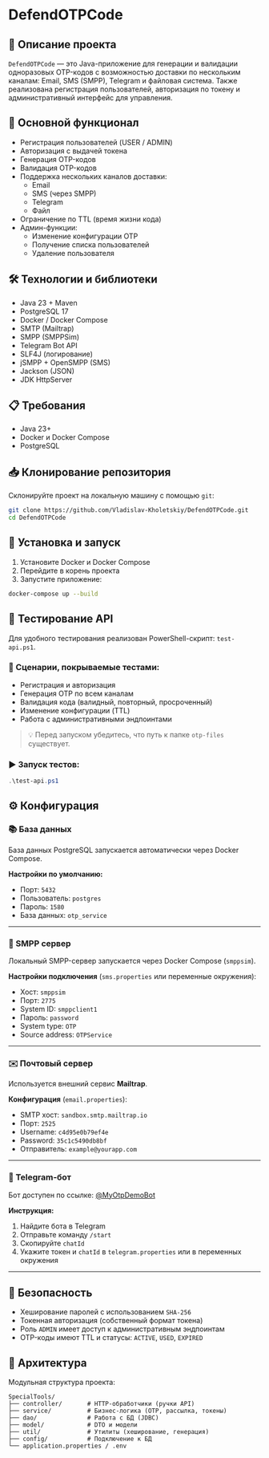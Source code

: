 # DefendOTPCode

## 📘 Описание проекта

`DefendOTPCode` — это Java-приложение для генерации и валидации одноразовых OTP-кодов с возможностью доставки по нескольким каналам: Email, SMS (SMPP), Telegram и файловая система. Также реализована регистрация пользователей, авторизация по токену и административный интерфейс для управления.

## 🧠 Основной функционал

- Регистрация пользователей (USER / ADMIN)
- Авторизация с выдачей токена
- Генерация OTP-кодов
- Валидация OTP-кодов
- Поддержка нескольких каналов доставки:
  - Email
  - SMS (через SMPP)
  - Telegram
  - Файл
- Ограничение по TTL (время жизни кода)
- Админ-функции:
  - Изменение конфигурации OTP
  - Получение списка пользователей
  - Удаление пользователя

## 🛠 Технологии и библиотеки

- Java 23 + Maven
- PostgreSQL 17
- Docker / Docker Compose
- SMTP (Mailtrap)
- SMPP (SMPPSim)
- Telegram Bot API
- SLF4J (логирование)
- jSMPP + OpenSMPP (SMS)
- Jackson (JSON)
- JDK HttpServer

## 📋 Требования

- Java 23+
- Docker и Docker Compose
- PostgreSQL

## 📥 Клонирование репозитория

Склонируйте проект на локальную машину с помощью `git`:

```bash
git clone https://github.com/Vladislav-Kholetskiy/DefendOTPCode.git
cd DefendOTPCode
```
## 🚀 Установка и запуск

1. Установите Docker и Docker Compose
2. Перейдите в корень проекта
3. Запустите приложение:
```bash
docker-compose up --build
```
## 🧪 Тестирование API

Для удобного тестирования реализован PowerShell-скрипт: `test-api.ps1`.

### 📌 Сценарии, покрываемые тестами:
- Регистрация и авторизация
- Генерация OTP по всем каналам
- Валидация кода (валидный, повторный, просроченный)
- Изменение конфигурации (TTL)
- Работа с административными эндпоинтами

> 💡 Перед запуском убедитесь, что путь к папке `otp-files` существует.

### ▶️ Запуск тестов:
```powershell
.\test-api.ps1
```

## ⚙️ Конфигурация

### 📚 База данных
База данных PostgreSQL запускается автоматически через Docker Compose.

**Настройки по умолчанию:**
- Порт: `5432`
- Пользователь: `postgres`
- Пароль: `1580`
- База данных: `otp_service`

---

### 📡 SMPP сервер
Локальный SMPP-сервер запускается через Docker Compose (`smppsim`).

**Настройки подключения** (`sms.properties` или переменные окружения):
- Хост: `smppsim`
- Порт: `2775`
- System ID: `smppclient1`
- Пароль: `password`
- System type: `OTP`
- Source address: `OTPService`

---

### ✉️ Почтовый сервер
Используется внешний сервис **Mailtrap**.

**Конфигурация** (`email.properties`):
- SMTP хост: `sandbox.smtp.mailtrap.io`
- Порт: `2525`
- Username: `c4d95e0b79ef4e`
- Password: `35c1c5490db8bf`
- Отправитель: `example@yourapp.com`

---

### 📲 Telegram-бот
Бот доступен по ссылке: [@MyOtpDemoBot](https://t.me/MyOtpDemoBot)

**Инструкция:**
1. Найдите бота в Telegram
2. Отправьте команду `/start`
3. Скопируйте `chatId`
4. Укажите токен и `chatId` в `telegram.properties` или в переменных окружения

---

## 🔐 Безопасность

- Хеширование паролей с использованием `SHA-256`
- Токенная авторизация (собственный формат токена)
- Роль `ADMIN` имеет доступ к административным эндпоинтам
- OTP-коды имеют TTL и статусы: `ACTIVE`, `USED`, `EXPIRED`

## 🧱 Архитектура

Модульная структура проекта:

    SpecialTools/
    ├── controller/       # HTTP-обработчики (ручки API)
    ├── service/          # Бизнес-логика (OTP, рассылка, токены)
    ├── dao/              # Работа с БД (JDBC)
    ├── model/            # DTO и модели
    ├── util/             # Утилиты (хеширование, генерация)
    ├── config/           # Подключение к БД
    └── application.properties / .env

